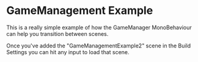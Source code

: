 # GameManagement Example

This is a really simple example of how the GameManager MonoBehaviour can help you transition between scenes.

Once you've added the "GameManagementExample2" scene in the Build Settings you can hit any input to load that scene.
